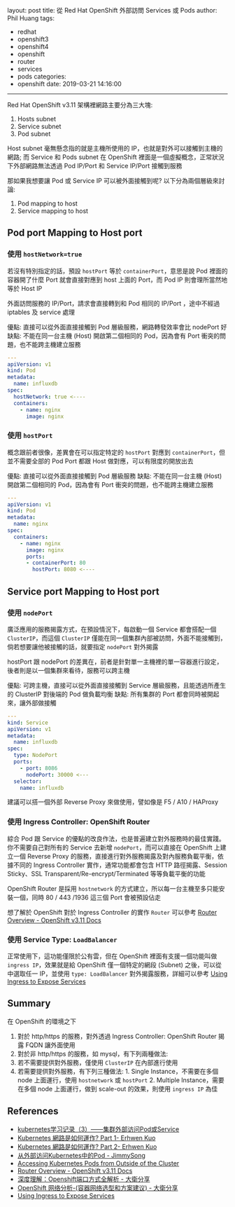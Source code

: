 layout: post
title: 從 Red Hat OpenShift 外部訪問 Services 或 Pods
author: Phil Huang
tags:
  - redhat
  - openshift3
  - openshift4
  - openshift
  - router
  - services
  - pods
categories:
  - openshift
date: 2019-03-21 14:16:00
---
Red Hat OpenShift v3.11 架構裡網路主要分為三大塊:
1. Hosts subnet
2. Service subnet
3. Pod subnet

<!--more-->

Host subnet 毫無懸念指的就是主機所使用的 IP，也就是對外可以接觸到主機的網路; 而 Service 和 Pods subnet 在 OpenShift 裡面是一個虛擬概念，正常狀況下外部網路無法透過 Pod IP/Port 和 Service IP/Port 接觸到服務

那如果我想要讓 Pod 或 Service IP 可以被外面接觸到呢? 以下分為兩個層級來討論:
1. Pod mapping to host
2. Service mapping to host

## Pod port Mapping to Host port

### 使用 `hostNetwork=true`

若沒有特別指定的話，預設 `hostPort` 等於 `containerPort`，意思是說 Pod 裡面的容器開了什麼 Port 就會直接對應到 host 上面的 Port，而 Pod IP 則會理所當然地等於 Host IP

外面訪問服務的 IP/Port，請求會直接轉到和 Pod 相同的 IP/Port ，途中不經過 iptables 及 service 處理

優點: 直接可以從外面直接接觸到 Pod 層級服務，網路轉發效率會比 nodePort 好  
缺點: 不能在同一台主機 (Host) 開啟第二個相同的 Pod，因為會有 Port 衝突的問題，也不能跨主機建立服務

```yaml
---
apiVersion: v1
kind: Pod
metadata:
  name: influxdb
spec:
  hostNetwork: true <----
  containers:
    - name: nginx
      image: nginx
```

### 使用 `hostPort`

概念跟前者很像，差異會在可以指定特定的 `hostPort` 對應到 `containerPort`，但並不需要全部的 Pod Port 都跟 Host 做對應，可以有限度的開放出去

優點: 直接可以從外面直接接觸到 Pod 層級服務
缺點: 不能在同一台主機 (Host) 開啟第二個相同的 Pod，因為會有 Port 衝突的問題，也不能跨主機建立服務

```yaml
---
apiVersion: v1
kind: Pod
metadata:
  name: nginx
spec:
  containers:
    - name: nginx
      image: nginx
      ports:
      - containerPort: 80
        hostPort: 8080 <----
```



## Service port Mapping to Host port

### 使用 `nodePort`

廣泛應用的服務揭露方式，在預設情況下，每啟動一個 Service 都會搭配一個 `ClusterIP`，而這個 `ClusterIP` 僅能在同一個集群內部被訪問，外面不能接觸到，倘若想要讓他被接觸的話，就要指定 `nodePort` 對外揭露

hostPort 跟 nodePort 的差異在，前者是針對單一主機裡的單一容器進行設定，後者則是以一個集群來看待，服務可以跨主機

優點: 可跨主機，直接可以從外面直接接觸到 Service 層級服務，且能透過所產生的 ClusterIP 對後端的 Pod 做負載均衡
缺點: 所有集群的 Port 都會同時被開起來，讓外部做接觸

```yaml
---
kind: Service
apiVersion: v1
metadata:
  name: influxdb
spec:
  type: NodePort
  ports:
    - port: 8086
      nodePort: 30000 <---
  selector:
    name: influxdb
```

建議可以搭一個外部 Reverse Proxy 來做使用，譬如像是 F5 / A10 / HAProxy

### 使用 Ingress Controller: OpenShift Router

綜合 Pod 跟 Service 的優點的改良作法，也是普遍建立對外服務時的最佳實踐。你不需要自己對所有的 Service 去新增 `nodePort`，而可以直接在 OpenShift 上建立一個 Reverse Proxy 的服務，直接進行對外服務揭露及對內服務負載平衡，依據不同的 Ingress Controller 實作，通常功能都會包含 HTTP 路徑揭露、Session Sticky、SSL Transparent/Re-encrypt/Terminated 等等負載平衡的功能

OpenShift Router 是採用 `hostnetwork` 的方式建立，所以每一台主機至多只能安裝一個，同時 80 / 443 /1936 這三個 Port 會被預設佔走

想了解於 OpenShift 對於 Ingress Controller 的實作 `Router` 可以參考 [Router Overview - OpenShift v3.11 Docs][5]

### 使用 Service Type: `LoadBalancer`
正常使用下，這功能僅限於公有雲，但在 OpenShift 裡面有支援一個功能叫做 `ingress IP`，效果就是給 OpenShift 僅一個特定的網段 (Subnet) 之後，可以從中選取任一 IP，並使用 `type: LoadBalancer` 對外揭露服務，詳細可以參考 [Using Ingress to Expose Services][9]

## Summary
在 OpenShift 的環境之下

1. 對於 http/https 的服務，對外透過 Ingress Controller: OpenShift Router 揭露 FQDN 讓外面使用
2. 對於非 http/https 的服務，如 mysql，有下列兩種做法:
  1. 若不需要提供對外服務，僅使用 `ClusterIP` 在內部進行使用
  2. 若需要提供對外服務，有下列三種做法:
    1. Single Instance，不需要在多個 node 上面運行，使用 `hostnetwork` 或 `hostPort`
    2. Multiple Instance，需要在多個 node 上面運行，做到 scale-out 的效果，則使用 `ingress IP` 為佳


## References
- [kubernetes学习记录（3）——集群外部访问Pod或Service][1]
- [Kubernetes 網路是如何運作? Part 1- Erhwen Kuo][2]
- [Kubernetes 網路是如何運作? Part 2- Erhwen Kuo][8]
- [从外部访问Kubernetes中的Pod - JimmySong][3]
- [Accessing Kubernetes Pods from Outside of the Cluster][4]
- [Router Overview - OpenShift v3.11 Docs][5]
- [深度理解：Openshift端口方式全解析 - 大衛分享][6]
- [OpenShift 网络分析-(容器网络选型和方案建议) - 大衛分享][7]
- [Using Ingress to Expose Services][9]

[1]: https://blog.csdn.net/huqigang/article/details/76428017
[2]: https://www.slideshare.net/erhwenkuo/cncf-k8snetworkpart1/erhwenkuo/cncf-k8snetworkpart1
[3]: https://jimmysong.io/kubernetes-handbook/guide/accessing-kubernetes-pods-from-outside-of-the-cluster.html
[4]: http://alesnosek.com/blog/2017/02/14/accessing-kubernetes-pods-from-outside-of-the-cluster/
[5]: https://docs.openshift.com/container-platform/3.11/install_config/router/index.html
[6]: https://cloud.tencent.com/developer/article/1101219
[7]: https://cloud.tencent.com/developer/article/1375943
[8]: https://www.slideshare.net/erhwenkuo/cncf-k8snetwork02-137938815
[9]: http://v1.uncontained.io/playbooks/operationalizing/ingress.html
